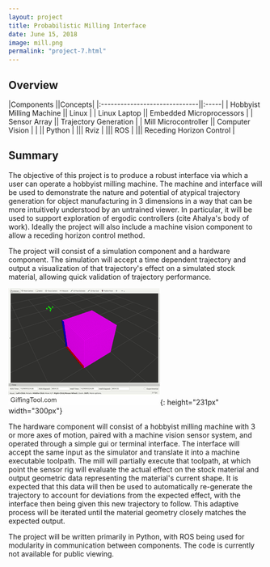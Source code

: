 ```yaml
---
layout: project
title: Probabilistic Milling Interface
date: June 15, 2018
image: mill.png
permalink: "project-7.html"
---
```


## Overview

|Components                     ||Concepts|
|:------------------------------||:-----|
|    Hobbyist Milling Machine     ||    Linux    |
|    Linux Laptop  ||    Embedded Microprocessors    |
|    Sensor Array      ||    Trajectory Generation    |
|    Mill Microcontroller       ||    Computer Vision    |
|                               ||    Python    |
|||    Rviz    |
|||    ROS    |
|||    Receding Horizon Control    |




## Summary

The objective of this project is to produce a robust interface via which a user can operate a hobbyist milling machine. The machine and interface will be used to demonstrate the nature and potential of atypical trajectory generation for object manufacturing in 3 dimensions in a way that can be more intuitively understood by an untrained viewer. In particular, it will be used to support exploration of ergodic controllers (cite Ahalya's body of work). Ideally the project will also include a machine vision component to allow a receding horizon control method.  

The project will consist of a simulation component and a hardware component. The simulation will accept a time dependent trajectory and output a visualization of that trajectory's effect on a simulated stock material, allowing quick validation of trajectory performance.  

![Display Mode](../public/images/mill_sim.gif){: height="231px" width="300px"}

The hardware component will consist of a hobbyist milling machine with 3 or more axes of motion, paired with a machine vision sensor system, and operated through a simple gui or terminal interface. The interface will accept the same input as the simulator and translate it into a machine executable toolpath. The mill will partially execute that toolpath, at which point the sensor rig will evaluate the actual effect on the stock material and output geometric data representing the material's current shape. It is expected that this data will then be used to automatically re-generate the trajectory to account for deviations from the expected effect, with the interface then being given this new trajectory to follow. This adaptive process will be iterated until the material geometry closely matches the expected output.



The project will be written primarily in Python, with ROS being used for modularity in communication between components. The code is currently not available for public viewing.

